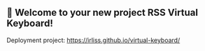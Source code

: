 ## 🚀 Welcome to your new project RSS Virtual Keyboard!
Deployment project: https://irliss.github.io/virtual-keyboard/
